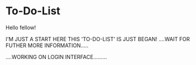 # To-Do-List

Hello fellow!




I'M JUST A START HERE 
THIS 'TO-DO-LIST' IS JUST BEGAN!
....WAIT FOR FUTHER MORE INFORMATION.....

....WORKING ON LOGIN INTERFACE.........
